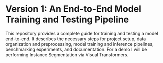 # Version 1: An End-to-End Model Training and Testing Pipeline
This repository provides a complete guide for training and testing a model end-to-end. It describes the necessary steps for project setup, data organization and preprocessing, model training and inference pipelines, benchmarking experiments, and documentation. For a demo I will be performing Instance Segmentation via Visual Transformers.  
